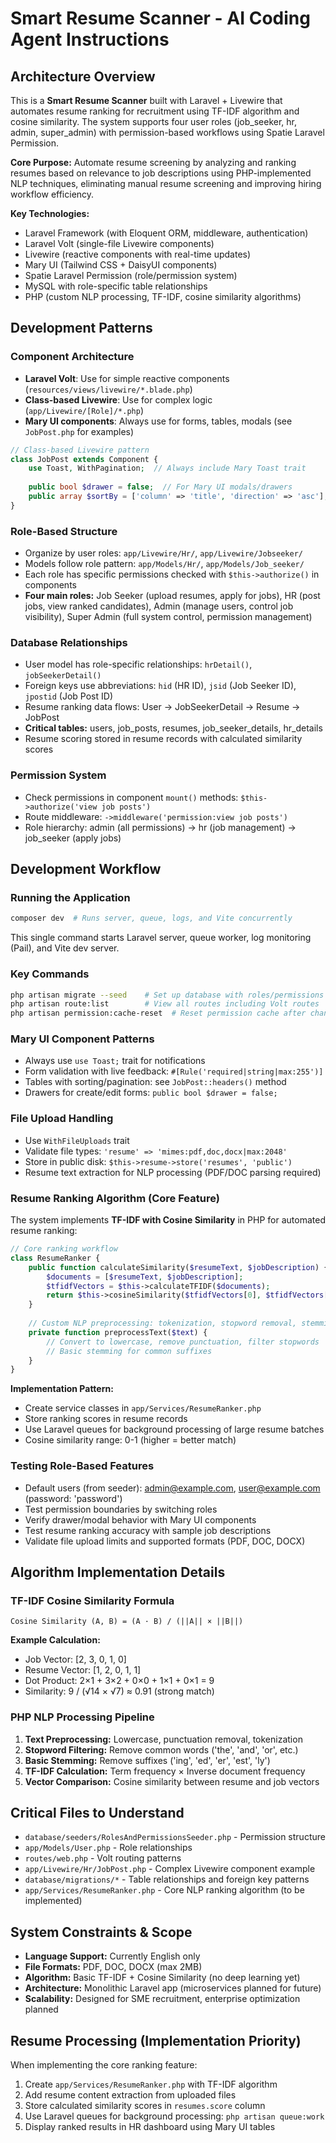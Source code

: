 # Smart Resume Scanner - AI Coding Agent Instructions

## Architecture Overview
This is a **Smart Resume Scanner** built with Laravel + Livewire that automates resume ranking for recruitment using TF-IDF algorithm and cosine similarity. The system supports four user roles (job_seeker, hr, admin, super_admin) with permission-based workflows using Spatie Laravel Permission.

**Core Purpose:** Automate resume screening by analyzing and ranking resumes based on relevance to job descriptions using PHP-implemented NLP techniques, eliminating manual resume screening and improving hiring workflow efficiency.

**Key Technologies:**
- Laravel Framework (with Eloquent ORM, middleware, authentication)
- Laravel Volt (single-file Livewire components)
- Livewire (reactive components with real-time updates)
- Mary UI (Tailwind CSS + DaisyUI components)
- Spatie Laravel Permission (role/permission system)
- MySQL with role-specific table relationships
- PHP (custom NLP processing, TF-IDF, cosine similarity algorithms)

## Development Patterns

### Component Architecture
- **Laravel Volt**: Use for simple reactive components (`resources/views/livewire/*.blade.php`)
- **Class-based Livewire**: Use for complex logic (`app/Livewire/[Role]/*.php`)
- **Mary UI components**: Always use for forms, tables, modals (see `JobPost.php` for examples)

```php
// Class-based Livewire pattern
class JobPost extends Component {
    use Toast, WithPagination;  // Always include Mary Toast trait
    
    public bool $drawer = false;  // For Mary UI modals/drawers
    public array $sortBy = ['column' => 'title', 'direction' => 'asc'];  // For sortable tables
}
```

### Role-Based Structure
- Organize by user roles: `app/Livewire/Hr/`, `app/Livewire/Jobseeker/`
- Models follow role pattern: `app/Models/Hr/`, `app/Models/Job_seeker/`
- Each role has specific permissions checked with `$this->authorize()` in components
- **Four main roles:** Job Seeker (upload resumes, apply for jobs), HR (post jobs, view ranked candidates), Admin (manage users, control job visibility), Super Admin (full system control, permission management)

### Database Relationships
- User model has role-specific relationships: `hrDetail()`, `jobSeekerDetail()`
- Foreign keys use abbreviations: `hid` (HR ID), `jsid` (Job Seeker ID), `jpostid` (Job Post ID)
- Resume ranking data flows: User → JobSeekerDetail → Resume → JobPost
- **Critical tables:** users, job_posts, resumes, job_seeker_details, hr_details
- Resume scoring stored in resume records with calculated similarity scores

### Permission System
- Check permissions in component `mount()` methods: `$this->authorize('view job posts')`
- Route middleware: `->middleware('permission:view job posts')`
- Role hierarchy: admin (all permissions) → hr (job management) → job_seeker (apply jobs)

## Development Workflow

### Running the Application
```bash
composer dev  # Runs server, queue, logs, and Vite concurrently
```
This single command starts Laravel server, queue worker, log monitoring (Pail), and Vite dev server.

### Key Commands
```bash
php artisan migrate --seed    # Set up database with roles/permissions
php artisan route:list        # View all routes including Volt routes  
php artisan permission:cache-reset  # Reset permission cache after changes
```

### Mary UI Component Patterns
- Always use `use Toast;` trait for notifications
- Form validation with live feedback: `#[Rule('required|string|max:255')]`
- Tables with sorting/pagination: see `JobPost::headers()` method
- Drawers for create/edit forms: `public bool $drawer = false;`

### File Upload Handling
- Use `WithFileUploads` trait
- Validate file types: `'resume' => 'mimes:pdf,doc,docx|max:2048'`
- Store in public disk: `$this->resume->store('resumes', 'public')`
- Resume text extraction for NLP processing (PDF/DOC parsing required)

### Resume Ranking Algorithm (Core Feature)
The system implements **TF-IDF with Cosine Similarity** in PHP for automated resume ranking:

```php
// Core ranking workflow
class ResumeRanker {
    public function calculateSimilarity($resumeText, $jobDescription) {
        $documents = [$resumeText, $jobDescription];
        $tfidfVectors = $this->calculateTFIDF($documents);
        return $this->cosineSimilarity($tfidfVectors[0], $tfidfVectors[1]);
    }
    
    // Custom NLP preprocessing: tokenization, stopword removal, stemming
    private function preprocessText($text) {
        // Convert to lowercase, remove punctuation, filter stopwords
        // Basic stemming for common suffixes
    }
}
```

**Implementation Pattern:**
- Create service classes in `app/Services/ResumeRanker.php`
- Store ranking scores in resume records
- Use Laravel queues for background processing of large resume batches
- Cosine similarity range: 0-1 (higher = better match)

### Testing Role-Based Features
- Default users (from seeder): admin@example.com, user@example.com (password: 'password')
- Test permission boundaries by switching roles
- Verify drawer/modal behavior with Mary UI components
- Test resume ranking accuracy with sample job descriptions
- Validate file upload limits and supported formats (PDF, DOC, DOCX)

## Algorithm Implementation Details

### TF-IDF Cosine Similarity Formula
```
Cosine Similarity (A, B) = (A · B) / (||A|| × ||B||)
```

**Example Calculation:**
- Job Vector: [2, 3, 0, 1, 0]  
- Resume Vector: [1, 2, 0, 1, 1]
- Dot Product: 2×1 + 3×2 + 0×0 + 1×1 + 0×1 = 9
- Similarity: 9 / (√14 × √7) ≈ 0.91 (strong match)

### PHP NLP Processing Pipeline
1. **Text Preprocessing:** Lowercase, punctuation removal, tokenization
2. **Stopword Filtering:** Remove common words ('the', 'and', 'or', etc.)
3. **Basic Stemming:** Remove suffixes ('ing', 'ed', 'er', 'est', 'ly')
4. **TF-IDF Calculation:** Term frequency × Inverse document frequency
5. **Vector Comparison:** Cosine similarity between resume and job vectors

## Critical Files to Understand
- `database/seeders/RolesAndPermissionsSeeder.php` - Permission structure
- `app/Models/User.php` - Role relationships
- `routes/web.php` - Volt routing patterns
- `app/Livewire/Hr/JobPost.php` - Complex Livewire component example
- `database/migrations/*` - Table relationships and foreign key patterns
- `app/Services/ResumeRanker.php` - Core NLP ranking algorithm (to be implemented)

## System Constraints & Scope
- **Language Support:** Currently English only
- **File Formats:** PDF, DOC, DOCX (max 2MB)
- **Algorithm:** Basic TF-IDF + Cosine Similarity (no deep learning yet)
- **Architecture:** Monolithic Laravel app (microservices planned for future)
- **Scalability:** Designed for SME recruitment, enterprise optimization planned

## Resume Processing (Implementation Priority)
When implementing the core ranking feature:
1. Create `app/Services/ResumeRanker.php` with TF-IDF algorithm
2. Add resume content extraction from uploaded files
3. Store calculated similarity scores in `resumes.score` column
4. Use Laravel queues for background processing: `php artisan queue:work`
5. Display ranked results in HR dashboard using Mary UI tables
